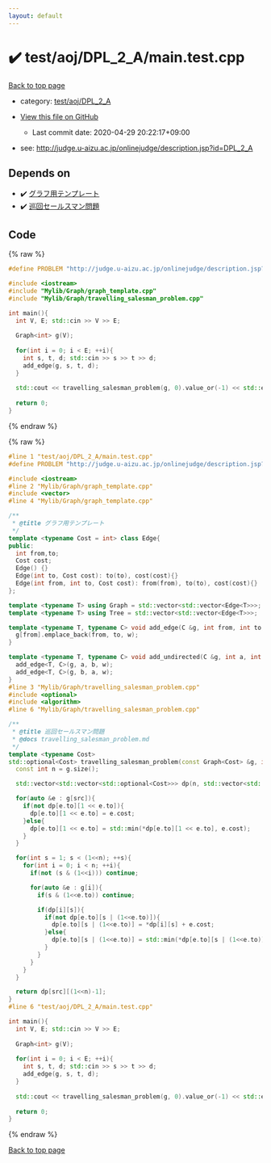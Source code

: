 ```yaml
---
layout: default
---
```


<!-- mathjax config similar to math.stackexchange -->
<script type="text/javascript" async
  src="https://cdnjs.cloudflare.com/ajax/libs/mathjax/2.7.5/MathJax.js?config=TeX-MML-AM_CHTML">
</script>
<script type="text/x-mathjax-config">
  MathJax.Hub.Config({
    TeX: { equationNumbers: { autoNumber: "AMS" }},
    tex2jax: {
      inlineMath: [ ['$','$'] ],
      processEscapes: true
    },
    "HTML-CSS": { matchFontHeight: false },
    displayAlign: "left",
    displayIndent: "2em"
  });
</script>

<script type="text/javascript" src="https://cdnjs.cloudflare.com/ajax/libs/jquery/3.4.1/jquery.min.js"></script>
<script src="https://cdn.jsdelivr.net/npm/jquery-balloon-js@1.1.2/jquery.balloon.min.js" integrity="sha256-ZEYs9VrgAeNuPvs15E39OsyOJaIkXEEt10fzxJ20+2I=" crossorigin="anonymous"></script>
<script type="text/javascript" src="../../../../assets/js/copy-button.js"></script>
<link rel="stylesheet" href="../../../../assets/css/copy-button.css" />


# :heavy_check_mark: test/aoj/DPL_2_A/main.test.cpp

<a href="../../../../index.html">Back to top page</a>

* category: <a href="../../../../index.html#ae5415aafc03e8f08c8f632e7ef1d421">test/aoj/DPL_2_A</a>
* <a href="{{ site.github.repository_url }}/blob/master/test/aoj/DPL_2_A/main.test.cpp">View this file on GitHub</a>
    - Last commit date: 2020-04-29 20:22:17+09:00


* see: <a href="http://judge.u-aizu.ac.jp/onlinejudge/description.jsp?id=DPL_2_A">http://judge.u-aizu.ac.jp/onlinejudge/description.jsp?id=DPL_2_A</a>


## Depends on

* :heavy_check_mark: <a href="../../../../library/Mylib/Graph/graph_template.cpp.html">グラフ用テンプレート</a>
* :heavy_check_mark: <a href="../../../../library/Mylib/Graph/travelling_salesman_problem.cpp.html">巡回セールスマン問題</a>


## Code

<a id="unbundled"></a>
{% raw %}
```cpp
#define PROBLEM "http://judge.u-aizu.ac.jp/onlinejudge/description.jsp?id=DPL_2_A"

#include <iostream>
#include "Mylib/Graph/graph_template.cpp"
#include "Mylib/Graph/travelling_salesman_problem.cpp"

int main(){
  int V, E; std::cin >> V >> E;
  
  Graph<int> g(V);
  
  for(int i = 0; i < E; ++i){
    int s, t, d; std::cin >> s >> t >> d;
    add_edge(g, s, t, d);
  }
  
  std::cout << travelling_salesman_problem(g, 0).value_or(-1) << std::endl;
  
  return 0;
}

```
{% endraw %}

<a id="bundled"></a>
{% raw %}
```cpp
#line 1 "test/aoj/DPL_2_A/main.test.cpp"
#define PROBLEM "http://judge.u-aizu.ac.jp/onlinejudge/description.jsp?id=DPL_2_A"

#include <iostream>
#line 2 "Mylib/Graph/graph_template.cpp"
#include <vector>
#line 4 "Mylib/Graph/graph_template.cpp"

/**
 * @title グラフ用テンプレート
 */
template <typename Cost = int> class Edge{
public:
  int from,to;
  Cost cost;
  Edge() {}
  Edge(int to, Cost cost): to(to), cost(cost){}
  Edge(int from, int to, Cost cost): from(from), to(to), cost(cost){}
};

template <typename T> using Graph = std::vector<std::vector<Edge<T>>>;
template <typename T> using Tree = std::vector<std::vector<Edge<T>>>;

template <typename T, typename C> void add_edge(C &g, int from, int to, T w = 1){
  g[from].emplace_back(from, to, w);
}

template <typename T, typename C> void add_undirected(C &g, int a, int b, T w = 1){
  add_edge<T, C>(g, a, b, w);
  add_edge<T, C>(g, b, a, w);
}
#line 3 "Mylib/Graph/travelling_salesman_problem.cpp"
#include <optional>
#include <algorithm>
#line 6 "Mylib/Graph/travelling_salesman_problem.cpp"

/**
 * @title 巡回セールスマン問題
 * @docs travelling_salesman_problem.md
 */
template <typename Cost>
std::optional<Cost> travelling_salesman_problem(const Graph<Cost> &g, int src){
  const int n = g.size();

  std::vector<std::vector<std::optional<Cost>>> dp(n, std::vector<std::optional<Cost>>(1<<n));

  for(auto &e : g[src]){
    if(not dp[e.to][1 << e.to]){
      dp[e.to][1 << e.to] = e.cost;
    }else{
      dp[e.to][1 << e.to] = std::min(*dp[e.to][1 << e.to], e.cost);
    }
  }

  for(int s = 1; s < (1<<n); ++s){
    for(int i = 0; i < n; ++i){
      if(not (s & (1<<i))) continue;

      for(auto &e : g[i]){
        if(s & (1<<e.to)) continue;

        if(dp[i][s]){
          if(not dp[e.to][s | (1<<e.to)]){
            dp[e.to][s | (1<<e.to)] = *dp[i][s] + e.cost;
          }else{
            dp[e.to][s | (1<<e.to)] = std::min(*dp[e.to][s | (1<<e.to)], *dp[i][s] + e.cost);
          }
        }
      }
    }
  }

  return dp[src][(1<<n)-1];
}
#line 6 "test/aoj/DPL_2_A/main.test.cpp"

int main(){
  int V, E; std::cin >> V >> E;
  
  Graph<int> g(V);
  
  for(int i = 0; i < E; ++i){
    int s, t, d; std::cin >> s >> t >> d;
    add_edge(g, s, t, d);
  }
  
  std::cout << travelling_salesman_problem(g, 0).value_or(-1) << std::endl;
  
  return 0;
}

```
{% endraw %}

<a href="../../../../index.html">Back to top page</a>

